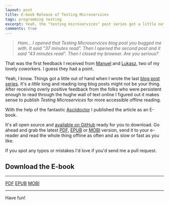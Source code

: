 ```yaml
---
layout: post
title: E-book Release of Testing Microservices
tags: programming testing
excerpt: Yeah, the "testing microservices" post series got a little out of hand. If you prefer ebooks over blog posts I've got your back. I released the "testing microservices" series as an ebook.
comments: true
---
```


> _Ham... I opened that Testing Microservices blog post you bugged me with. It said "37 minutes read". Then I opened the second post and it said "43 minutes read". Then I closed my browser. Are you serious?_

That was the first feedback I received from [Manuel](https://twitter.com/ManuelPuetz) and [Lukasz](https://twitter.com/lplotni), two of my lovely coworkers. I guess they had a point.

Yeah, I know. Things got a little out of hand when I wrote the last [blog post series](/blog/testing-microservices). It's a _little_ long and reading long blog posts might not be your thing. After receiving overly positive feedback from the folks who were persistent enough to read through the hughe wall of text online I figured out it makes sense to publish _Testing Microservices_ for more accessible offline reading.

With the help of the fantastic [Asciidoctor](http://asciidoctor.org/) I published the article as an E-book. 

It's all open source and [available on GitHub](https://github.com/hamvocke/testing-microservices-ebook) ready for you to download. Go ahead and grab the latest [PDF](https://github.com/hamvocke/testing-microservices-ebook/raw/master/testing-microservices.pdf), [EPUB](https://github.com/hamvocke/testing-microservices-ebook/raw/master/testing-microservices.epub) or [MOBI](https://github.com/hamvocke/testing-microservices-ebook/raw/master/testing-microservices.mobi) version, send it to your e-reader and read the whole thing offline as often and as slow or fast as you like.

If you spot any typos or mistakes I'd love if you'd send me a pull request.

## Download the E-book

<div class="centered">
    <hr>
    <a class="btn btn-primary" href="https://github.com/hamvocke/testing-microservices-ebook/raw/master/testing-microservices.pdf">PDF</a>
    <a class="btn btn-primary" href="https://github.com/hamvocke/testing-microservices-ebook/raw/master/testing-microservices.epub">EPUB</a>
    <a class="btn btn-primary" href="https://github.com/hamvocke/testing-microservices-ebook/raw/master/testing-microservices.mobi">MOBI</a>
    <hr>
</div>


Have fun!

